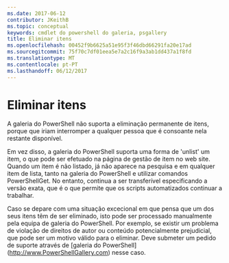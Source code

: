```yaml
---
ms.date: 2017-06-12
contributor: JKeithB
ms.topic: conceptual
keywords: cmdlet do powershell do galeria, psgallery
title: Eliminar itens
ms.openlocfilehash: 00452f9b6625a51e95f3f46dbd66291fa20e17ad
ms.sourcegitcommit: 75f70c7df01eea5e7a2c16f9a3ab1dd437a1f8fd
ms.translationtype: MT
ms.contentlocale: pt-PT
ms.lasthandoff: 06/12/2017
---
```

# <a name="deleting-items"></a>Eliminar itens

A galeria do PowerShell não suporta a eliminação permanente de itens, porque que iriam interromper a qualquer pessoa que é consoante nela restante disponível.

Em vez disso, a galeria do PowerShell suporta uma forma de 'unlist' um item, o que pode ser efetuado na página de gestão de item no web site. Quando um item é não listado, já não aparece na pesquisa e em qualquer item de lista, tanto na galeria do PowerShell e utilizar comandos PowerShellGet. No entanto, continua a ser transferível especificando a versão exata, que é o que permite que os scripts automatizados continuar a trabalhar.

Caso se depare com uma situação excecional em que pensa que um dos seus itens têm de ser eliminado, isto pode ser processado manualmente pela equipa de galeria do PowerShell. Por exemplo, se existir um problema de violação de direitos de autor ou conteúdo potencialmente prejudicial, que pode ser um motivo válido para o eliminar. Deve submeter um pedido de suporte através de [galeria do PowerShell] (http://www.PowerShellGallery.com) nesse caso.


